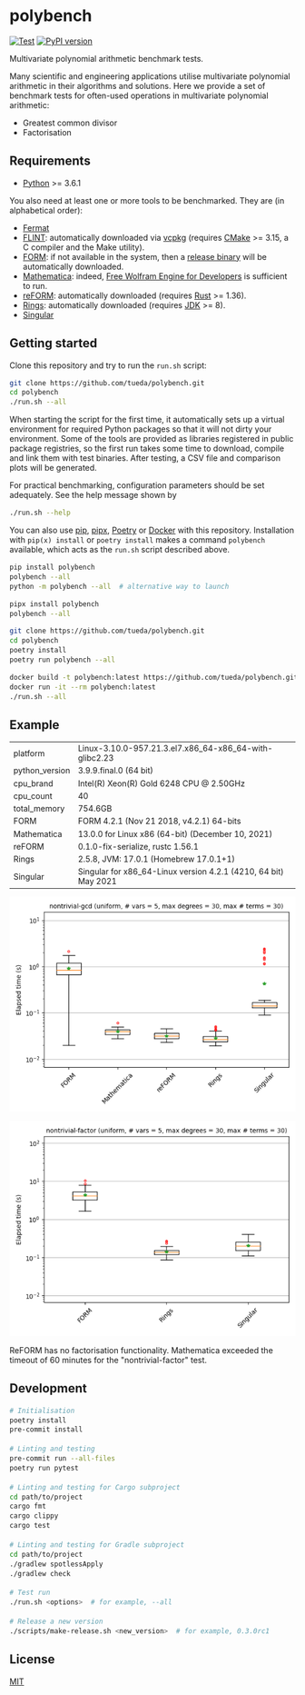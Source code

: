 polybench
=========

[![Test](https://github.com/tueda/polybench/actions/workflows/test.yml/badge.svg?branch=master)](https://github.com/tueda/polybench/actions?query=branch:master)
[![PyPI version](https://badge.fury.io/py/polybench.svg)](https://pypi.org/project/polybench/)

Multivariate polynomial arithmetic benchmark tests.

Many scientific and engineering applications utilise multivariate polynomial
arithmetic in their algorithms and solutions. Here we provide a set of
benchmark tests for often-used operations in multivariate polynomial
arithmetic:

- Greatest common divisor
- Factorisation


Requirements
------------

- [Python](https://www.python.org/) >= 3.6.1

You also need at least one or more tools to be benchmarked.
They are (in alphabetical order):

- [Fermat](https://home.bway.net/lewis/)
- [FLINT](https://flintlib.org/): automatically downloaded via [vcpkg](https://vcpkg.io/)
  (requires [CMake](https://cmake.org/) >= 3.15, a C compiler and the Make utility).
- [FORM](https://www.nikhef.nl/~form/):
  if not available in the system, then
  a [release binary](https://github.com/vermaseren/form/releases)
  will be automatically downloaded.
- [Mathematica](https://www.wolfram.com/mathematica/):
  indeed, [Free Wolfram Engine for Developers](https://www.wolfram.com/engine/) is sufficient to run.
- [reFORM](https://reform.readthedocs.io/en/latest/):
  automatically downloaded
  (requires [Rust](https://www.rust-lang.org/) >= 1.36).
- [Rings](https://rings.readthedocs.io/en/latest/):
  automatically downloaded
  (requires [JDK](https://www.oracle.com/technetwork/java/) >= 8).
- [Singular](https://www.singular.uni-kl.de/)


Getting started
---------------

Clone this repository and try to run the `run.sh` script:

```sh
git clone https://github.com/tueda/polybench.git
cd polybench
./run.sh --all
```

When starting the script for the first time, it automatically sets up
a virtual environment for required Python packages so that it will not dirty
your environment. Some of the tools are provided as libraries registered in
public package registries, so the first run takes some time to download,
compile and link them with test binaries. After testing, a CSV file and
comparison plots will be generated.

For practical benchmarking, configuration parameters should be set
adequately. See the help message shown by

```sh
./run.sh --help
```

You can also use [pip](https://pip.pypa.io/en/stable/),
[pipx](https://pipxproject.github.io/pipx/),
[Poetry](https://python-poetry.org/)
or [Docker](https://www.docker.com/) with this repository.
Installation with `pip(x) install` or `poetry install` makes a command
`polybench` available, which acts as the `run.sh` script described above.
```sh
pip install polybench
polybench --all
python -m polybench --all  # alternative way to launch
```
```sh
pipx install polybench
polybench --all
```
```sh
git clone https://github.com/tueda/polybench.git
cd polybench
poetry install
poetry run polybench --all
```
```sh
docker build -t polybench:latest https://github.com/tueda/polybench.git
docker run -it --rm polybench:latest
./run.sh --all
```


Example
-------

|                |                                                                 |
|----------------|-----------------------------------------------------------------|
| platform       | Linux-3.10.0-957.21.3.el7.x86_64-x86_64-with-glibc2.23          |
| python_version | 3.9.9.final.0 (64 bit)                                          |
| cpu_brand      | Intel(R) Xeon(R) Gold 6248 CPU @ 2.50GHz                        |
| cpu_count      | 40                                                              |
| total_memory   | 754.6GB                                                         |
| FORM           | FORM 4.2.1 (Nov 21 2018, v4.2.1) 64-bits                        |
| Mathematica    | 13.0.0 for Linux x86 (64-bit) (December 10, 2021)               |
| reFORM         | 0.1.0-fix-serialize, rustc 1.56.1                               |
| Rings          | 2.5.8, JVM: 17.0.1 (Homebrew 17.0.1+1)                          |
| Singular       | Singular for x86_64-Linux version 4.2.1 (4210, 64 bit) May 2021 |

![nontrivial-gcd](https://github.com/tueda/polybench-result/raw/b31989da7eef19faf127bac177ad8d89a7e51e2c/0.2.0/0002.figures/summary.png)

![nontrivial-gcd](https://github.com/tueda/polybench-result/raw/b31989da7eef19faf127bac177ad8d89a7e51e2c/0.2.0/0004.figures/summary.png)

ReFORM has no factorisation functionality.
Mathematica exceeded the timeout of 60 minutes for the "nontrivial-factor" test.


Development
-----------

```bash
# Initialisation
poetry install
pre-commit install

# Linting and testing
pre-commit run --all-files
poetry run pytest

# Linting and testing for Cargo subproject
cd path/to/project
cargo fmt
cargo clippy
cargo test

# Linting and testing for Gradle subproject
cd path/to/project
./gradlew spotlessApply
./gradlew check

# Test run
./run.sh <options>  # for example, --all

# Release a new version
./scripts/make-release.sh <new_version>  # for example, 0.3.0rc1
```


License
-------

[MIT](https://github.com/tueda/polybench/blob/master/LICENSE)
